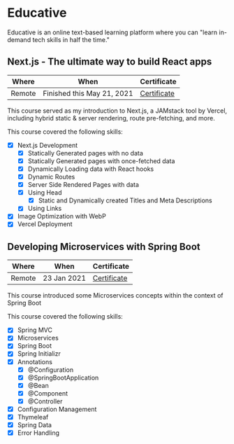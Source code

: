 # Educative

Educative is an online text-based learning platform where you can "learn in-demand tech skills in half the time."

## Next.js - The ultimate way to build React apps

| Where | When | Certificate |
| ----- | ---- | ----------- |
| Remote | Finished this May 21, 2021 | [Certificate](https://www.educative.io/verify-certificate/OZwK42rwEGMswGrD4yv8Z3FWLlJgzQRxKUB) |

This course served as my introduction to Next.js, a JAMstack tool by Vercel, including hybrid static & server rendering, route pre-fetching, and more.

This course covered the following skills:
 - [x] Next.js Development
   - [x] Statically Generated pages with no data
   - [x] Statically Generated pages with once-fetched data
   - [x] Dynamically Loading data with React hooks
   - [x] Dynamic Routes
   - [x] Server Side Rendered Pages with data
   - [x] Using Head
     - [x] Static and Dynamically created Titles and Meta Descriptions
   - [x] Using Links
 - [x] Image Optimization with WebP
 - [x] Vercel Deployment

## Developing Microservices with Spring Boot

| Where | When | Certificate |
| ----- | ---- | ----------- |
| Remote | 23 Jan 2021 | [Certificate](https://www.educative.io/verify-certificate/mErN2YBxwERC6J3mmmw5kwC4A0Vz1jEgRu8) |

This course introduced some Microservices concepts within the context of Spring Boot

This course covered the following skills:
 - [x] Spring MVC
 - [x] Microservices
 - [x] Spring Boot
 - [x] Spring Initializr
 - [x] Annotations
   - [x] @Configuration
   - [x] @SpringBootApplication
   - [x] @Bean
   - [x] @Component
   - [x] @Controller
 - [x] Configuration Management
 - [x] Thymeleaf
 - [x] Spring Data
 - [x] Error Handling